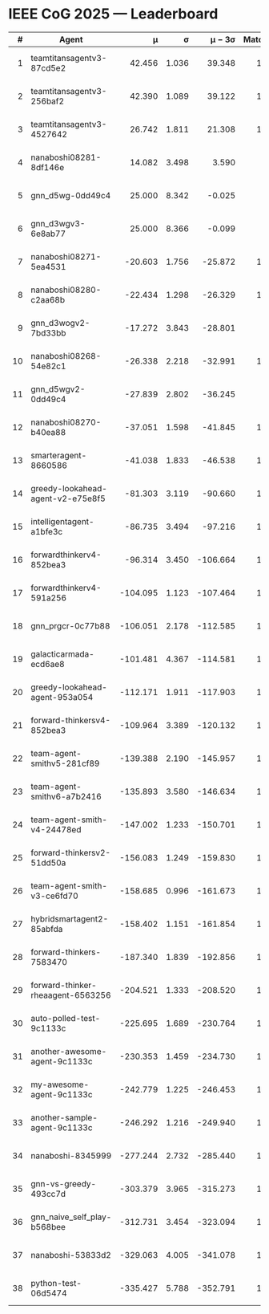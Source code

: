 # IEEE CoG 2025 — Leaderboard

| # | Agent | μ | σ | μ − 3σ | Matches | Updated |
|---:|---|---:|---:|---:|---:|---|
| 1 | teamtitansagentv3-87cd5e2 | 42.456 | 1.036 | 39.348 | 1580 | 2025-08-28 22:53 |
| 2 | teamtitansagentv3-256baf2 | 42.390 | 1.089 | 39.122 | 1500 | 2025-08-28 22:53 |
| 3 | teamtitansagentv3-4527642 | 26.742 | 1.811 | 21.308 | 1560 | 2025-08-28 22:53 |
| 4 | nanaboshi08281-8df146e | 14.082 | 3.498 | 3.590 | 50 | 2025-08-28 22:53 |
| 5 | gnn_d5wg-0dd49c4 | 25.000 | 8.342 | -0.025 | 20 | 2025-08-28 22:53 |
| 6 | gnn_d3wgv3-6e8ab77 | 25.000 | 8.366 | -0.099 | 80 | 2025-08-28 22:53 |
| 7 | nanaboshi08271-5ea4531 | -20.603 | 1.756 | -25.872 | 1940 | 2025-08-28 22:53 |
| 8 | nanaboshi08280-c2aa68b | -22.434 | 1.298 | -26.329 | 1380 | 2025-08-28 22:53 |
| 9 | gnn_d3wogv2-7bd33bb | -17.272 | 3.843 | -28.801 | 68 | 2025-08-28 22:53 |
| 10 | nanaboshi08268-54e82c1 | -26.338 | 2.218 | -32.991 | 1280 | 2025-08-28 22:53 |
| 11 | gnn_d5wgv2-0dd49c4 | -27.839 | 2.802 | -36.245 | 60 | 2025-08-28 22:53 |
| 12 | nanaboshi08270-b40ea88 | -37.051 | 1.598 | -41.845 | 1620 | 2025-08-28 22:53 |
| 13 | smarteragent-8660586 | -41.038 | 1.833 | -46.538 | 1286 | 2025-08-28 22:53 |
| 14 | greedy-lookahead-agent-v2-e75e8f5 | -81.303 | 3.119 | -90.660 | 1570 | 2025-08-28 22:53 |
| 15 | intelligentagent-a1bfe3c | -86.735 | 3.494 | -97.216 | 1299 | 2025-08-28 22:53 |
| 16 | forwardthinkerv4-852bea3 | -96.314 | 3.450 | -106.664 | 1220 | 2025-08-28 22:53 |
| 17 | forwardthinkerv4-591a256 | -104.095 | 1.123 | -107.464 | 1459 | 2025-08-28 22:53 |
| 18 | gnn_prgcr-0c77b88 | -106.051 | 2.178 | -112.585 | 1370 | 2025-08-28 22:53 |
| 19 | galacticarmada-ecd6ae8 | -101.481 | 4.367 | -114.581 | 1540 | 2025-08-28 22:53 |
| 20 | greedy-lookahead-agent-953a054 | -112.171 | 1.911 | -117.903 | 1500 | 2025-08-28 22:53 |
| 21 | forward-thinkersv4-852bea3 | -109.964 | 3.389 | -120.132 | 1169 | 2025-08-28 22:53 |
| 22 | team-agent-smithv5-281cf89 | -139.388 | 2.190 | -145.957 | 1320 | 2025-08-28 22:53 |
| 23 | team-agent-smithv6-a7b2416 | -135.893 | 3.580 | -146.634 | 1640 | 2025-08-28 22:53 |
| 24 | team-agent-smith-v4-24478ed | -147.002 | 1.233 | -150.701 | 1478 | 2025-08-28 22:53 |
| 25 | forward-thinkersv2-51dd50a | -156.083 | 1.249 | -159.830 | 1470 | 2025-08-28 22:53 |
| 26 | team-agent-smith-v3-ce6fd70 | -158.685 | 0.996 | -161.673 | 1678 | 2025-08-28 22:53 |
| 27 | hybridsmartagent2-85abfda | -158.402 | 1.151 | -161.854 | 1337 | 2025-08-28 22:53 |
| 28 | forward-thinkers-7583470 | -187.340 | 1.839 | -192.856 | 1320 | 2025-08-28 22:53 |
| 29 | forward-thinker-rheaagent-6563256 | -204.521 | 1.333 | -208.520 | 1430 | 2025-08-28 22:53 |
| 30 | auto-polled-test-9c1133c | -225.695 | 1.689 | -230.764 | 1540 | 2025-08-28 22:53 |
| 31 | another-awesome-agent-9c1133c | -230.353 | 1.459 | -234.730 | 1300 | 2025-08-28 22:53 |
| 32 | my-awesome-agent-9c1133c | -242.779 | 1.225 | -246.453 | 1540 | 2025-08-28 22:53 |
| 33 | another-sample-agent-9c1133c | -246.292 | 1.216 | -249.940 | 1680 | 2025-08-28 22:53 |
| 34 | nanaboshi-8345999 | -277.244 | 2.732 | -285.440 | 1120 | 2025-08-28 22:53 |
| 35 | gnn-vs-greedy-493cc7d | -303.379 | 3.965 | -315.273 | 1120 | 2025-08-28 22:53 |
| 36 | gnn_naive_self_play-b568bee | -312.731 | 3.454 | -323.094 | 1280 | 2025-08-28 22:53 |
| 37 | nanaboshi-53833d2 | -329.063 | 4.005 | -341.078 | 1260 | 2025-08-28 22:53 |
| 38 | python-test-06d5474 | -335.427 | 5.788 | -352.791 | 1470 | 2025-08-28 22:53 |
